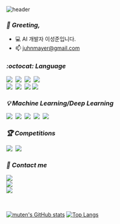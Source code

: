 ![header](https://capsule-render.vercel.app/api?type=waving&color=timeGradient&height=200&section=header&text=muten&desc=welcome&fontSize=90&fontAlignY=33&descAlign=61&descAlignY=51)
### *:wave: Greeting,*
- :computer: AI 개발자 이성준입니다.
- :mailbox: juhnmayer@gmail.com

### *:octocat: Language*
<img src="https://img.shields.io/badge/Python-3766AB?style=for-the-badge&logo=Python&logoColor=white"/>&nbsp;
<img src="https://img.shields.io/badge/django-darkslategray?style=for-the-badge&logo=django&logoColor=white"/>&nbsp;
<img src="https://img.shields.io/badge/Java-orangered?style=for-the-badge&logo=Java&logoColor=white"/>&nbsp;
<img src="https://img.shields.io/badge/Spring-green?style=for-the-badge&logo=spring&logoColor=white"/>&nbsp;
<br>
<img src="https://img.shields.io/badge/HTML-red?style=for-the-badge&logo=HTML5&logoColor=white"/>&nbsp;
<img src="https://img.shields.io/badge/css-blue?style=for-the-badge&logo=css3&logoColor=white"/>&nbsp;
<img src="https://img.shields.io/badge/Javascript-yellow?style=for-the-badge&logo=Javascript&logoColor=white"/>
<img src="https://img.shields.io/badge/react-turquoise?style=for-the-badge&logo=react&logoColor=white"/>

### *:bulb: Machine Learning/Deep Learning*
<img src="https://img.shields.io/badge/Tensorflow-%23FF6F00.svg?style=for-the-badge&logo=Tensorflow&logoColor=white"/>&nbsp;
<img src="https://img.shields.io/badge/Keras-%23D00000.svg?style=for-the-badge&logo=Keras&logoColor=white"/>&nbsp;
<img src="https://img.shields.io/badge/pandas-mediumslateblue?style=for-the-badge&logo=pandas&logoColor=white"/>&nbsp;
<img src="https://img.shields.io/badge/numpy-royalblue?style=for-the-badge&logo=numpy&logoColor=white"/>&nbsp;
<img src="https://img.shields.io/badge/opencv-%23white.svg?style=for-the-badge&logo=opencv&logoColor=white"/>&nbsp;

### *:trophy: Competitions*
<a href="https://www.kaggle.com/mutendev"><img src="https://img.shields.io/badge/kaggle-skyblue?style=for-the-badge&logo=kaggle&logoColor=white"/></a>&nbsp;
<a href="https://dacon.io/myprofile/428385/home"><img src="https://img.shields.io/badge/dacon-violet?style=for-the-badge&logo=Mendeley&logoColor=white"/></a>

### *:beers: Contact me*

<a href="https://muten.tistory.com"><img src="https://img.shields.io/badge/blog-muten.tistory.com-deeppink?style=for-the-badge&logo=blogger&logoColor=white"/></a><br>
<a href="mailto:juhnmayer@gmail.com"><img src="https://img.shields.io/badge/gmail-juhnmayer@gmail.com-crimson?style=for-the-badge&logo=gmail&logoColor=white"/></a><br>
<img src="https://img.shields.io/badge/kakao-@juhnmayer-gold?style=for-the-badge&logo=kakaotalk&logoColor=white"/><br>
<br>
<br>

[![muten's GitHub stats](https://github-readme-stats.vercel.app/api?username=muten-dev&show_icons=true&theme=onedark)](https://github.com/muten-dev/)
[![Top Langs](https://github-readme-stats.vercel.app/api/top-langs/?username=muten-dev&layout=compact)](https://github.com/muten-dev/)



<!---
**muten-dev/muten-dev** is a ✨ _special_ ✨ repository because its `README.md` (this file) appears on your GitHub profile.

Here are some ideas to get you started:

- 🔭 I’m currently working on ...
- 🌱 I’m currently learning ...
- 👯 I’m looking to collaborate on ...
- 🤔 I’m looking for help with ...
- 💬 Ask me about ...
- 📫 How to reach me: ...
- 😄 Pronouns: ...
- ⚡ Fun fact: ...
-->
